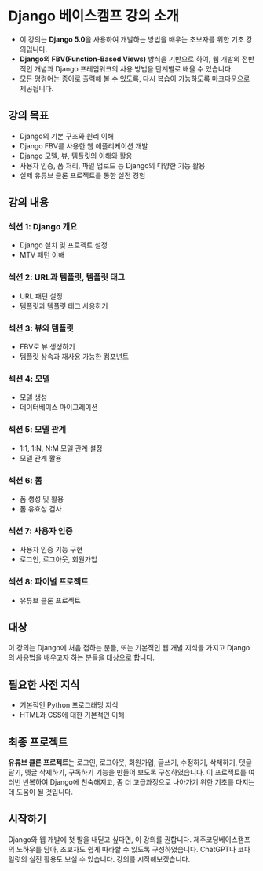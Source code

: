 # Django 베이스캠프 강의 소개

* 이 강의는 **Django 5.0**을 사용하여 개발하는 방법을 배우는 초보자를 위한 기초 강의입니다. 
* **Django의 FBV(Function-Based Views)** 방식을 기반으로 하여, 웹 개발의 전반적인 개념과 Django 프레임워크의 사용 방법을 단계별로 배울 수 있습니다.
* 모든 명령어는 종이로 출력해 볼 수 있도록, 다시 복습이 가능하도록 마크다운으로 제공됩니다.

## 강의 목표

- Django의 기본 구조와 원리 이해
- Django FBV를 사용한 웹 애플리케이션 개발
- Django 모델, 뷰, 템플릿의 이해와 활용
- 사용자 인증, 폼 처리, 파일 업로드 등 Django의 다양한 기능 활용
- 실제 유튜브 클론 프로젝트를 통한 실전 경험

## 강의 내용

### 섹션 1: Django 개요
- Django 설치 및 프로젝트 설정
- MTV 패턴 이해

### 섹션 2: URL과 템플릿, 템플릿 태그
- URL 패턴 설정
- 템플릿과 템플릿 태그 사용하기

### 섹션 3: 뷰와 템플릿
- FBV로 뷰 생성하기
- 템플릿 상속과 재사용 가능한 컴포넌트

### 섹션 4: 모델
- 모델 생성
- 데이터베이스 마이그레이션

### 섹션 5: 모델 관계
- 1:1, 1:N, N:M 모델 관계 설정
- 모델 관계 활용

### 섹션 6: 폼
- 폼 생성 및 활용
- 폼 유효성 검사

### 섹션 7: 사용자 인증
- 사용자 인증 기능 구현
- 로그인, 로그아웃, 회원가입

### 섹션 8: 파이널 프로젝트
- 유튜브 클론 프로젝트

## 대상
이 강의는 Django에 처음 접하는 분들, 또는 기본적인 웹 개발 지식을 가지고 Django의 사용법을 배우고자 하는 분들을 대상으로 합니다.

## 필요한 사전 지식
- 기본적인 Python 프로그래밍 지식
- HTML과 CSS에 대한 기본적인 이해

## 최종 프로젝트
**유튜브 클론 프로젝트**는 로그인, 로그아웃, 회원가입, 글쓰기, 수정하기, 삭제하기, 뎃글 달기, 뎃글 삭제하기, 구독하기 기능을 만들어 보도록 구성하였습니다. 이 프로젝트를 여러번 반복하여 Django에 친숙해지고, 좀 더 고급과정으로 나아가기 위한 기초를 다지는데 도움이 될 것입니다.

## 시작하기
Django와 웹 개발에 첫 발을 내딛고 싶다면, 이 강의를 권합니다. 제주코딩베이스캠프의 노하우를 담아, 초보자도 쉽게 따라할 수 있도록 구성하였습니다. ChatGPT나 코파일럿의 실전 활용도 보실 수 있습니다. 강의를 시작해보겠습니다.